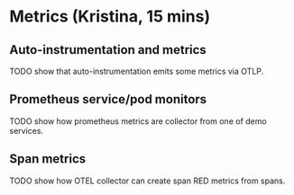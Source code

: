 # Metrics (Kristina, 15 mins)

## Auto-instrumentation and metrics

TODO show that auto-instrumentation emits some metrics via OTLP.

## Prometheus service/pod monitors

TODO show how prometheus metrics are collector from one of demo services.

## Span metrics

TODO show how OTEL collector can create span RED metrics from spans.
